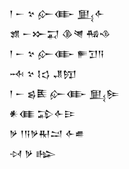 <div class='block'>
<div class='line'>𒁹 𒀸 𒆳 𒅎𒂂 𒅅𒅆</div>
<div class='line'>𒂙 𒀸𒁍𒍑 𒆠𒇴 𒄀𒈾</div>
<div class='line'>𒁹 𒀸 𒆳 𒅎𒂂 𒊓𒋛𒀀</div>
<div class='line'>𒁄 𒆳 𒋙𒌓 𒂗𒂖</div>
<div class='line'>𒁹 𒀸 𒌗𒍩 𒅎𒂂 𒅅𒌉</div>
<div class='line'>𒀭𒈪 𒁉𒅆𒄿</div>
<div class='line'>𒃻 𒁹𒀀𒃻𒊑𒁺 𒅆𒌑</div>
<div class='line'>𒀴 𒃻 𒈗</div>
</div>